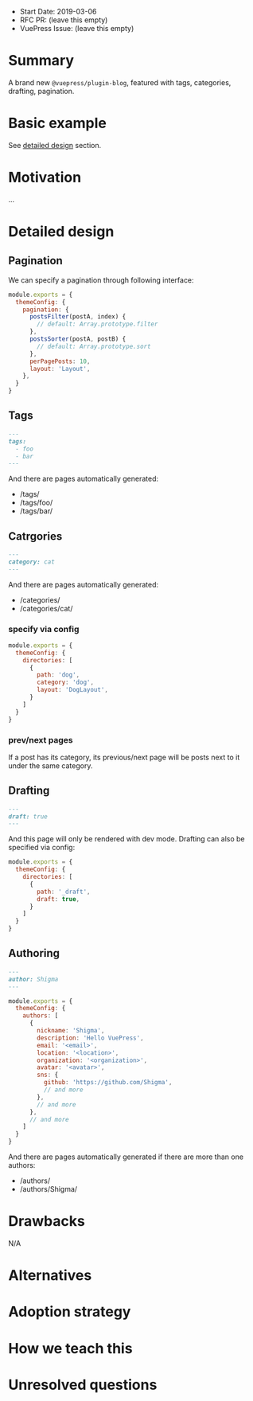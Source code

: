 - Start Date: 2019-03-06
- RFC PR: (leave this empty)
- VuePress Issue: (leave this empty)

# Summary

A brand new `@vuepress/plugin-blog`, featured with tags, categories, drafting, pagination.

# Basic example

See [detailed design](#detailed-design) section.

# Motivation

...

# Detailed design

## Pagination

We can specify a pagination through following interface:

```js
module.exports = {
  themeConfig: {
    pagination: {
      postsFilter(postA, index) {
        // default: Array.prototype.filter
      },
      postsSorter(postA, postB) {
        // default: Array.prototype.sort
      },
      perPagePosts: 10,
      layout: 'Layout',
    },
  }
}
```

## Tags

```md
---
tags:
  - foo
  - bar
---
```

And there are pages automatically generated:

- /tags/
- /tags/foo/
- /tags/bar/

## Catrgories

```md
---
category: cat
---
```

And there are pages automatically generated:

- /categories/
- /categories/cat/

### specify via config

```js
module.exports = {
  themeConfig: {
    directories: [
      {
        path: 'dog',
        category: 'dog',
        layout: 'DogLayout',
      }
    ]
  }
}
```

### prev/next pages

If a post has its category, its previous/next page will be posts next to it under the same category.

## Drafting

```md
---
draft: true
---
```

And this page will only be rendered with dev mode. Drafting can also be specified via config:

```js
module.exports = {
  themeConfig: {
    directories: [
      {
        path: '_draft',
        draft: true,
      }
    ]
  }
}
```

## Authoring

```md
---
author: Shigma
---
```

```js
module.exports = {
  themeConfig: {
    authors: [
      {
        nickname: 'Shigma',
        description: 'Hello VuePress',
        email: '<email>',
        location: '<location>',
        organization: '<organization>',
        avatar: '<avatar>',
        sns: {
          github: 'https://github.com/Shigma',
          // and more
        },
        // and more
      },
      // and more
    ]
  }
}
```

And there are pages automatically generated if there are more than one authors:

- /authors/
- /authors/Shigma/

# Drawbacks

N/A

# Alternatives



# Adoption strategy



# How we teach this



# Unresolved questions


